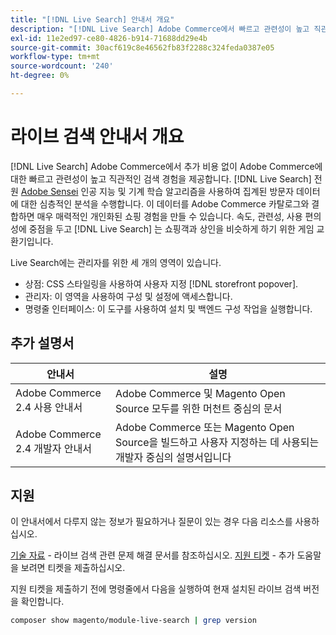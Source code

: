 ```yaml
---
title: "[!DNL Live Search] 안내서 개요"
description: "[!DNL Live Search] Adobe Commerce에서 빠르고 관련성이 높고 직관적인 검색 경험을 제공합니다."
exl-id: 11e2ed97-ce80-4826-b914-71688dd29e4b
source-git-commit: 30acf619c8e46562fb83f2288c324feda0387e05
workflow-type: tm+mt
source-wordcount: '240'
ht-degree: 0%

---
```


# 라이브 검색 안내서 개요

[!DNL Live Search] Adobe Commerce에서 추가 비용 없이 Adobe Commerce에 대한 빠르고 관련성이 높고 직관적인 검색 경험을 제공합니다. [!DNL Live Search] 전원 [Adobe Sensei](https://www.adobe.com/sensei.html) 인공 지능 및 기계 학습 알고리즘을 사용하여 집계된 방문자 데이터에 대한 심층적인 분석을 수행합니다. 이 데이터를 Adobe Commerce 카탈로그와 결합하면 매우 매력적인 개인화된 쇼핑 경험을 만들 수 있습니다. 속도, 관련성, 사용 편의성에 중점을 두고 [!DNL Live Search] 는 쇼핑객과 상인을 비슷하게 하기 위한 게임 교환기입니다.

Live Search에는 관리자를 위한 세 개의 영역이 있습니다.

* 상점: CSS 스타일링을 사용하여 사용자 지정 [!DNL storefront popover].
* 관리자: 이 영역을 사용하여 구성 및 설정에 액세스합니다.
* 명령줄 인터페이스: 이 도구를 사용하여 설치 및 백엔드 구성 작업을 실행합니다.

## 추가 설명서

| 안내서 | 설명 |
|--- |--- |
| Adobe Commerce 2.4 사용 안내서 | Adobe Commerce 및 Magento Open Source 모두를 위한 머천트 중심의 문서 |
| Adobe Commerce 2.4 개발자 안내서 | Adobe Commerce 또는 Magento Open Source을 빌드하고 사용자 지정하는 데 사용되는 개발자 중심의 설명서입니다 |

## 지원

이 안내서에서 다루지 않는 정보가 필요하거나 질문이 있는 경우 다음 리소스를 사용하십시오.

[기술 자료](https://experienceleague.adobe.com/docs/commerce-knowledge-base/kb/overview.html) - 라이브 검색 관련 문제 해결 문서를 참조하십시오.
[지원 티켓](https://experienceleague.adobe.com/docs/commerce-knowledge-base/kb/help-center-guide/magento-help-center-user-guide.html#submit-ticket) - 추가 도움말을 보려면 티켓을 제출하십시오.

지원 티켓을 제출하기 전에 명령줄에서 다음을 실행하여 현재 설치된 라이브 검색 버전을 확인합니다.

```bash
composer show magento/module-live-search | grep version
```
